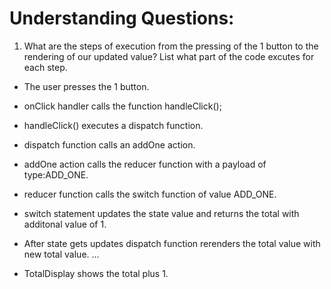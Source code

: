 # Understanding Questions:
1. What are the steps of execution from the pressing of the 1 button to the rendering of our updated value? List what part of the code excutes for each step.
* The user presses the 1 button.
* onClick handler calls the function handleClick();
* handleClick() executes a dispatch function.
* dispatch function calls an addOne action.
* addOne action calls the reducer function with a payload of type:ADD_ONE.
* reducer function calls the switch function of value ADD_ONE.
* switch statement updates the state value and returns the total with additonal value of 1.
* After state gets updates dispatch function rerenders the total value with new total value.
...

* TotalDisplay shows the total plus 1.
